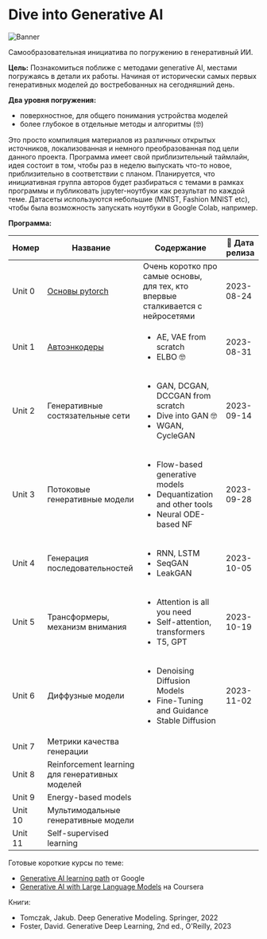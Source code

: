 # Dive into Generative AI

![Banner](https://github.com/sswt/dive2gai/assets/13690948/2787920a-db77-4d95-8e7b-1e8f2938ea86)

Самообразовательная инициатива по погружению в генеративный ИИ.

**Цель:** Познакомиться поближе с методами generative AI, местами погружаясь в детали их работы. Начиная от исторически самых первых генеративных моделей до востребованных на сегодняшний день.

**Два уровня погружения:**

* поверхностное, для общего понимания устройства моделей
* более глубокое в отдельные методы и алгоритмы (🤓)

Это просто компиляция материалов из различных открытых источников, локализованная и немного преобразованная под цели данного проекта. Программа имеет свой приблизительный таймлайн, идея состоит в том, чтобы раз в неделю выпускать что-то новое, приблизительно в соответствии с планом. Планируется, что инициативная группа авторов будет разбираться с темами в рамках программы и публиковать jupyter-ноутбуки как результат по каждой теме. Датасеты используются небольшие (MNIST, Fashion MNIST etc), чтобы была возможность запускать ноутбуки в Google Colab, например.

**Программа:**

| Номер  | Название       | Содержание     | 📆 Дата релиза  |
|--------|----------------|----------------|-----------------|
| Unit 0 | [Основы pytorch](https://github.com/sswt/dive2gai/tree/main/unit0) | Очень коротко про самые основы, для тех, кто впервые сталкивается с нейросетями | 2023-08-24 |
| Unit 1 | [Автоэнкодеры](https://github.com/sswt/dive2gai/tree/main/unit1)   | <ul><li>AE, VAE from scratch</li><li>ELBO 🤓</li></ul> | 2023-08-31 |
| Unit 2 | Генеративные состязательные сети   | <ul><li>GAN, DCGAN, DCCGAN from scratch</li><li>Dive into GAN 🤓</li><li>WGAN, CycleGAN</li></ul> | 2023-09-14 |
| Unit 3 | Потоковые генеративные модели | <ul><li>Flow-based generative models</li><li>Dequantization and other tools</li><li>Neural ODE-based NF</li></ul> | 2023-09-28 |
| Unit 4 | Генерация последовательностей | <ul><li>RNN, LSTM</li><li>SeqGAN</li><li>LeakGAN</li></ul> | 2023-10-05 |
| Unit 5 | Трансформеры, механизм внимания | <ul><li>Attention is all you need</li><li>Self-attention, transformers</li><li>T5, GPT</li></ul> | 2023-10-19 |
| Unit 6 | Диффузные модели | <ul><li>Denoising Diffusion Models</li><li>Fine-Tuning and Guidance</li><li>Stable Diffusion</li></ul> | 2023-11-02 |
| Unit 7 | Метрики качества генерации |  |  |
| Unit 8 | Reinforcement learning для генеративных моделей |  |  |
| Unit 9 | Energy-based models |  |  |
| Unit 10 | Мультимодальные генеративные модели |  |  |
| Unit 11 | Self-supervised learning |  |  |

Готовые короткие курсы по теме:

* [Generative AI learning path](https://www.cloudskillsboost.google/journeys/118) от Google
* [Generative AI with Large Language Models](https://www.coursera.org/learn/generative-ai-with-llms) на Coursera

Книги:

* Tomczak, Jakub. Deep Generative Modeling. Springer, 2022
* Foster, David. Generative Deep Learning, 2nd ed., O'Reilly, 2023
